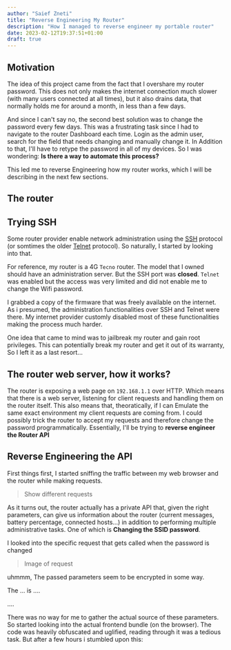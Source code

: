 ```yaml
---
author: "Saief Zneti"
title: "Reverse Engineering My Router"
description: "How I managed to reverse engineer my portable router"
date: 2023-02-12T19:37:51+01:00
draft: true 
---
```


## Motivation

The idea of this project came from the fact that I overshare my router password. This does not only makes the internet connection much slower (with many users connected at all times), but it also drains data, that normally holds me for around a month, in less than a few days.

And since I can't say no, the second best solution was to change the password every few days. This was a frustrating task since I had to navigate to the router Dashboard each time. Login as the admin user, search for the field that needs changing and manually change it. In Addition to that, I'll have to retype the password in all of my devices. So I was wondering: **Is there a way to automate this process?**

This led me to reverse Engineering how my router works, which I will be describing in the next few sections.

## The router

## Trying SSH

Some router provider enable network administration using the [SSH](https://en.wikipedia.org/wiki/Secure_Shell) protocol (or somtimes the older [Telnet](https://en.wikipedia.org/wiki/Telnet) protocol). So naturally, I started by looking into that.

For reference, my router is a 4G `Tecno` router. The model that I owned should have an administration server. But the SSH port was **closed**. `Telnet` was enabled but the access was very limited and did not enable me to change the Wifi password.

I grabbed a copy of the firmware that was freely available on the internet. As i presumed, the administration functionalities over SSH and Telnet were there. My internet provider customly disabled most of these functionalities making the process much harder.

One idea that came to mind was to jailbreak my router and gain root privileges. This can potentially break my router and get it out of its warranty, So I left it as a last resort...

## The router web server, how it works?

The router is exposing a web page on `192.168.1.1` over HTTP. Which means that there is a web server, listening for client requests and handling them on the router itself. This also means that, theoratically, if I can Emulate the same exact environment my client requests are coming from. I could possibly trick the router to accept my requests and therefore change the password programmatically. Essentially, I'll be trying to **reverse engineer the Router API**

## Reverse Engineering the API

First things first, I started sniffing the traffic between my web browser and the router while making requests.

> Show different requests

As it turns out, the router actually has a private API that, given the right parameters, can give us information about the router (current messages, battery percentage, connected hosts...) in addition to performing multiple administrative tasks. One of which is **Changing the SSID password**.

I looked into the specific request that gets called when the password is changed

> Image of request

uhmmm, The passed parameters seem to be encrypted in some way.

The ... is ....

....

There was no way for me to gather the actual source of these parameters. So started looking into the actual frontend bundle (on the browser). The code was heavily obfuscated and uglified, reading through it was a tedious task. But after a few hours i stumbled upon this:
